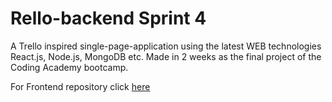 # Rello-backend Sprint 4
A Trello inspired single-page-application using the latest WEB technologies React.js, Node.js, MongoDB etc. 
Made in 2 weeks as the final project of the Coding Academy bootcamp.

For Frontend repository click [here](https://github.com/Rebecca-Kruk/Rello-frontend-Sprint4.git)
